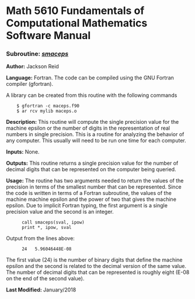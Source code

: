 # Math 5610 Fundamentals of Computational Mathematics Software Manual

### Subroutine: [_smaceps_](./smaceps.f90)

**Author:** Jackson Reid

**Language:** Fortran. The code can be compiled using the GNU Fortran compiler (gfortran).

A library can be created from this routine with the following commands

```
    $ gfortran -c maceps.f90
    $ ar rcv mylib maceps.o
```

**Description:** This routine will compute the single precision value for the machine epsilon or the number of digits in the representation of real numbers in single precision. This is a routine for analyzing the behavior of any computer. This usually will need to be run one time for each computer.

**Inputs:** None.

**Outputs:** This routine returns a single precision value for the number of decimal digits that can be represented on the computer being queried.

**Usage:** The routine has two arguments needed to return the values of the precision in terms of the smallest number that can be represented. Since the code is written in terms of a Fortran subroutine, the values of the machine machine epsilon and the power of two that gives the machine epsilon. Due to implicit Fortran typing, the first argument is a single precision value and the second is an integer.

```
      call smaceps(sval, ipow)
      print *, ipow, sval
```
Output from the lines above:
```
      24   5.96046448E-08
```
The first value (24) is the number of binary digits that define the machine epsilon and the second is related to the decimal version of the same value. The number of decimal digits that can be represented is roughly eight (E-08 on the end of the second value).

**Last Modified:** January/2018